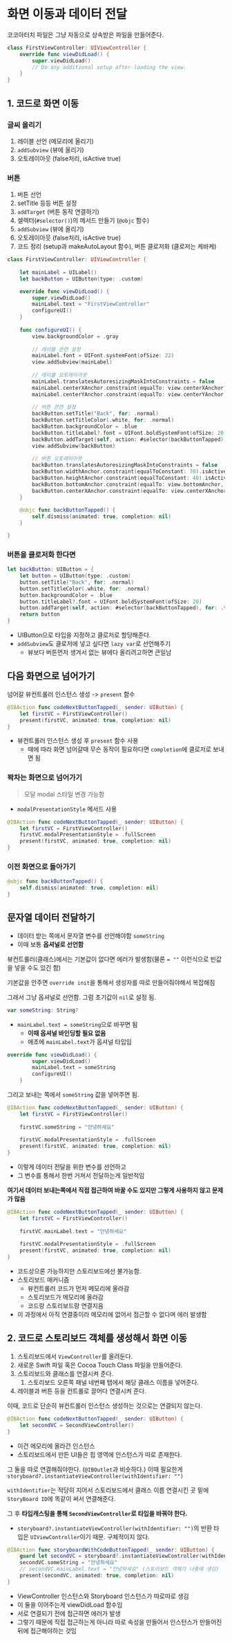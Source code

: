 # 화면 이동과 데이터 전달
코코아터치 파일은 그냥 자동으로 상속받은 파일을 만들어준다.
```swift
class FirstViewController: UIViewController {
    override func viewDidLoad() {
        super.viewDidLoad()
        // Do any additional setup after loading the view.
    }
}
```

## 1. 코드로 화면 이동

### 글씨 올리기
1. 레이블 선언 (메모리에 올리기)
2. `addSubview` (뷰에 올리기)
3. 오토레이아웃 (false처리, isActive true)
### 버튼
1. 버튼 선언
2. setTitle 등등 버튼 설정
3. `addTarget` (버튼 동작 연결하기)
4. 셀렉터(`#selector()`)의 메서드 만들기 (`@objc` 함수)
5. `addSubview` (뷰에 올리기)
6. 오토레이아웃 (false처리, isActive true)
7. 코드 정리 (setup과 makeAutoLayout 함수), 버튼 클로저화 (클로저는 케바케)

```swift
class FirstViewController: UIViewController {
    
    let mainLabel = UILabel()
    let backButton = UIButton(type: .custom)

    override func viewDidLoad() {
        super.viewDidLoad()
        mainLabel.text = "FirstViewController"
        configureUI()
    }
    
    func configureUI() {
        view.backgroundColor = .gray
        
        // 레이블 관련 설정
        mainLabel.font = UIFont.systemFont(ofSize: 22)
        view.addSubview(mainLabel)
        
        // 레이블 오토레이아웃
        mainLabel.translatesAutoresizingMaskIntoConstraints = false
        mainLabel.centerXAnchor.constraint(equalTo: view.centerXAnchor).isActive = true
        mainLabel.centerYAnchor.constraint(equalTo: view.centerYAnchor).isActive = true
        
        // 버튼 관련 설정
        backButton.setTitle("Back", for: .normal)
        backButton.setTitleColor(.white, for: .normal)
        backButton.backgroundColor = .blue
        backButton.titleLabel?.font = UIFont.boldSystemFont(ofSize: 20)
        backButton.addTarget(self, action: #selector(backButtonTapped), for: .touchUpInside)
        view.addSubview(backButton)
        
        // 버튼 오토레이아웃
        backButton.translatesAutoresizingMaskIntoConstraints = false
        backButton.widthAnchor.constraint(equalToConstant: 70).isActive = true
        backButton.heightAnchor.constraint(equalToConstant: 40).isActive = true
        backButton.bottomAnchor.constraint(equalTo: view.bottomAnchor, constant: -40).isActive = true
        backButton.centerXAnchor.constraint(equalTo: view.centerXAnchor).isActive = true
    }
    
    @objc func backButtonTapped() {
        self.dismiss(animated: true, completion: nil)
    }

}
```

### 버튼을 클로저화 한다면
```swift
let backButton: UIButton = {
	let button = UIButton(type: .custom)
	button.setTitle("Back", for: .normal)
	button.setTitleColor(.white, for: .normal)
	button.backgroundColor = .blue
	button.titleLabel?.font = UIFont.boldSystemFont(ofSize: 20)
	button.addTarget(self, action: #selector(backButtonTapped), for: .touchUpInside)
    return button
}
```
- UIButton으로 타입을 지정하고 클로저로 할당해준다.
- `addSubview`도 클로저에 넣고 싶다면 `lazy var`로 선언해주기
	- 뷰보다 버튼먼저 생겨서 없는 뷰에다 올리려고하면 큰일남
## 다음 화면으로 넘어가기

넘어갈 뷰컨트롤러 인스턴스 생성 -> `present` 함수

```swift
@IBAction func codeNextButtonTapped(_ sender: UIButton) {
	let firstVC = FirstViewController()
	present(firstVC, animated: true, completion: nil)
}
```
- 뷰컨트롤러 인스턴스 생성 후 `present` 함수 사용
	- 때에 따라 화면 넘어갈때 무슨 동작이 필요하다면 `completion`에 클로저로 보내면 됨
### 꽉차는 화면으로 넘어가기
> 모달 modal 스타일 변경 가능함
- `modalPresentationStyle` 메서드 사용

```swift
@IBAction func codeNextButtonTapped(_ sender: UIButton) {
	let firstVC = FirstViewController()
	firstVC.modalPresentationStyle = .fullScreen
	present(firstVC, animated: true, completion: nil)
}
```

### 이전 화면으로 돌아가기
```swift
@objc func backButtonTapped() {
	self.dismiss(animated: true, completion: nil)
}
```

## 문자열 데이터 전달하기
- 데이터 받는 쪽에서 문자열 변수를 선언해야함 `someString`
- 이때 보통 **옵셔널로 선언함**

뷰컨트롤러(클래스)에서는 기본값이 없다면 에러가 발생함(물론 `= ""` 이런식으로 빈값을 넣을 수도 있긴 함)

기본값을 안주면 `override init`을 통해서 생성자를 따로 만들어줘야해서 복잡해짐

그래서 그냥 옵셔널로 선언함.
그럼 초기값이 `nil`로 설정 됨.

```swift
var someString: String?
```

- `mainLabel.text = someString`으로 바꾸면 됨
	- **이때 옵셔널 바인딩할 필요 없음**
	- 애초에 `mainLabel.text`가 옵셔널 타입임

```swift
override func viewDidLoad() {
        super.viewDidLoad()
        mainLabel.text = someString        
        configureUI()
    }
```

그리고 보내는 쪽에서 `someString` 값을 넣어주면 됨.
```swift
@IBAction func codeNextButtonTapped(_ sender: UIButton) {
	let firstVC = FirstViewController()
	
	firstVC.someString = "안녕하세요"
	
	firstVC.modalPresentationStyle = .fullScreen
	present(firstVC, animated: true, completion: nil)
}
```
- 이렇게 데이터 전달을 위한 변수를 선언하고
- 그 변수를 통해서 한번 거쳐서 전달하는게 일반적임

**여기서 데이터 보내는쪽에서 직접 접근하여 바꿀 수도 있지만
그렇게 사용하지 않고 문제가 많음**
```swift
@IBAction func codeNextButtonTapped(_ sender: UIButton) {
	let firstVC = FirstViewController()
	
	firstVC.mainLabel.text = "안녕하세요"
	
	firstVC.modalPresentationStyle = .fullScreen
	present(firstVC, animated: true, completion: nil)
}
```
- 코드상으론 가능하지만 스토리보드에선 불가능함.
- 스토리보드 매커니즘
	- 뷰컨트롤러 코드가 먼저 메모리에 올라감
	- 스토리보드가 메모리에 올라감
	- 코드랑 스토리보드랑 연결지음
- 이 과정에서 아직 연결중이라 메모리에 없어서 접근할 수 없다며 에러 발생함

## 2. 코드로 스토리보드 객체를 생성해서 화면 이동
1. 스토리보드에서 `ViewController`를 올려둔다.
2. 새로운 Swift 파일 혹은 Cocoa Touch Class 파일을 만들어준다.
3. 스토리보드와 클래스를 연결시켜 준다.
	1. 스토리보드 오른쪽 패널 네번째 탭에서 해당 클래스 이름을 넣어준다.
4. 레이블과 버튼 등을 컨트롤로 끌어다 연결시켜 준다.

이때, 코드로 단순히 뷰컨트롤러 인스턴스 생성하는 것으로는 연결되지 않는다.
```swift
@IBAction func codeNextButtonTapped(_ sender: UIButton) {
	let secondVC = SecondViewController()
}
```
- 이건 메모리에 올라간 인스턴스
- 스토리보드에서 만든 UI들은 힙 영역에 인스턴스가 따로 존재한다.

그 둘을 따로 연결해줘야한다. (`@IBOutlet`과 비슷하다.)
이때 필요한게 `storyboard?.instantiateViewController(withIdentifier: "")`

`withIdentifier`는 적당히 지어서 스토리보드에서 클래스 이름 연결시킨 곳 밑에 
`StoryBoard ID`에 똑같이 써서 연결해준다.

그 후 **타입캐스팅을 통해 `SecondViewController`로 타입을 바꿔야 한다.**
- `storyboard?.instantiateViewController(withIdentifier: "")`의 반환 타입은 `UIViewController`이기 때문. 구체적이지 않다.
```swift
@IBAction func storyboardWithCodeButtonTapped(_ sender: UIButton) {
	guard let secondVC = storyboard?.instantiateViewController(withIdentifier: "secondVC") as? SecondViewController else { return }
	secondVC.someString = "안녕하세요"
	// secondVC.mainLabel.text = "안녕하세요" (스토리보드 객체가 나중에 생김)
	present(secondVC, animated: true, completion: nil)
}
```
- ViewController 인스턴스와 Storyboard 인스턴스가 따로따로 생김
- 이 둘을 이어주는게 viewDidLoad 함수임
- 서로 연결되기 전에 접근하면 에러가 발생
- 그렇기 때문에 직접 접근하는게 아니라 따로 속성을 만들어서 인스턴스가 만들어진 뒤에 접근해야하는 것임